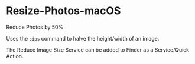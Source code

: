 # Resize-Photos-macOS
Reduce Photos by 50%

Uses the `sips` command to halve the height/width of an image.

The Reduce Image Size Service can be added to Finder as a Service/Quick Action. 
